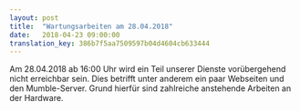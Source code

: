 ```yaml
---
layout: post
title:  "Wartungsarbeiten am 28.04.2018"
date:   2018-04-23 09:00:00
translation_key: 386b7f5aa7509597b04d4604cb633444
---
```

Am 28.04.2018 ab 16:00 Uhr wird ein Teil unserer Dienste vorübergehend nicht erreichbar sein. 
Dies betrifft unter anderem ein paar Webseiten und den Mumble-Server.
Grund hierfür sind zahlreiche anstehende Arbeiten an der Hardware.




